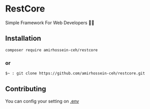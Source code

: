 # RestCore
Simple Framework For Web Developers 👨‍💻

## Installation
```bash
composer require amirhossein-ceh/restcore
```
### or

```bash
$~ : git clone https://github.com/amirhossein-ceh/restcore.git
```

## Contributing
You can config your setting on [.env](https://github.com/amirhossein-ceh/restcore/blob/master/.env)

